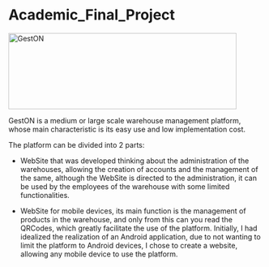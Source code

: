# Academic_Final_Project
<div>
<img align="center" alt="GestON" height="150" width="450" src="https://user-images.githubusercontent.com/73209353/201014945-0d597f1e-223e-4442-b279-c5d5f3a34190.png">
</div>

GestON is a medium or large scale warehouse management platform, whose main characteristic is its easy use and low implementation cost.

The platform can be divided into 2 parts:
- WebSite that was developed thinking about the administration of the warehouses, allowing the creation of accounts and the management of the same, although the WebSite is directed to the administration, it can be used by the employees of the warehouse with some limited functionalities.

- WebSite for mobile devices, its main function is the management of products in the warehouse, and only from this can you read the QRCodes, which greatly facilitate the use of the platform. Initially, I had idealized the realization of an Android application, due to not wanting to limit the platform to Android devices, I chose to create a website, allowing any mobile device to use the platform.

